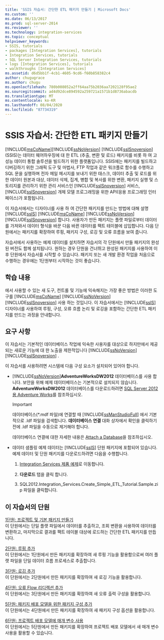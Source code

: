 ```yaml
---
title: 'SSIS 자습서: 간단한 ETL 패키지 만들기 | Microsoft Docs'
ms.custom: ''
ms.date: 06/13/2017
ms.prod: sql-server-2014
ms.reviewer: ''
ms.technology: integration-services
ms.topic: conceptual
helpviewer_keywords:
- SSIS, tutorials
- packages [Integration Services], tutorials
- Integration Services, tutorials
- SQL Server Integration Services, tutorials
- logs [Integration Services], tutorials
- walkthroughs [Integration Services]
ms.assetid: d6d5bb1f-4cb1-4605-9cd6-f60b858382c4
author: chugugrace
ms.author: chugu
ms.openlocfilehash: 780b008052a2ff64aa75b2036aa7202128f95ae2
ms.sourcegitcommit: ad4d92dce894592a259721a1571b1d8736abacdb
ms.translationtype: MT
ms.contentlocale: ko-KR
ms.lasthandoff: 08/04/2020
ms.locfileid: "87734319"
---
```

# <a name="ssis-tutorial-creating-a-simple-etl-package"></a>SSIS 자습서: 간단한 ETL 패키지 만들기
  [!INCLUDE[msCoName](../includes/msconame-md.md)][!INCLUDE[ssNoVersion](../includes/ssnoversion-md.md)] [!INCLUDE[ssISnoversion](../includes/ssisnoversion-md.md)] (SSIS)는 데이터 웨어하우징에 대 한 ETL (추출, 변환 및 로드) 패키지를 비롯 하 여 고성능 데이터 통합 솔루션을 빌드하기 위한 플랫폼입니다. SSIS에는 패키지를 빌드하고 디버깅하기 위한 그래픽 도구 및 마법사, FTP 작업과 같은 워크플로 함수를 수행하고 SQL 문을 실행하며 전자 메일 메시지를 보내기 위한 태스크, 데이터 추출 및 로드를 위한 데이터 원본과 대상, 데이터 삭제, 집계, 병합 및 복사를 위한 변환, 패키지 실행 및 스토리지를 관리하기 위한 관리 서비스인 [!INCLUDE[ssISnoversion](../includes/ssisnoversion-md.md)] 서비스, [!INCLUDE[ssISnoversion](../includes/ssisnoversion-md.md)] 개체 모델 프로그래밍을 위한 API(응용 프로그래밍 인터페이스)가 포함됩니다.  
  
 이 자습서에서는 디자이너를 사용 하 여 간단한 패키지를 만드는 방법에 대해 설명 [!INCLUDE[ssIS](../includes/ssis-md.md)] [!INCLUDE[msCoName](../includes/msconame-md.md)] [!INCLUDE[ssNoVersion](../includes/ssnoversion-md.md)] [!INCLUDE[ssISnoversion](../includes/ssisnoversion-md.md)] 합니다. 사용자가 만든 패키지는 플랫 파일로부터 데이터를 가져와서 데이터 형식을 바꾼 다음 바뀐 데이터를 팩트 테이블에 삽입합니다. 다음 단원에서는 패키지를 확장하여 루핑, 패키지 구성, 로깅 및 오류 흐름을 보여 줍니다.  
  
 자습서에서 사용하는 예제 데이터를 설치하면 자습서의 각 단원에서 만들 패키지의 완성된 버전도 함께 설치됩니다. 원하는 경우 단원을 건너뛰고 완성된 패키지를 사용하여 이후 단원에서 자습서를 시작할 수 있습니다. 패키지 또는 새 개발 환경 작업을 처음으로 수행하는 경우에는 1단원부터 시작하는 것이 좋습니다.  
  
## <a name="what-you-will-learn"></a>학습 내용  
 에서 사용할 수 있는 새 도구, 컨트롤 및 기능에 익숙해지는 가장 좋은 방법은 이러한 도구를 [!INCLUDE[msCoName](../includes/msconame-md.md)] [!INCLUDE[ssNoVersion](../includes/ssnoversion-md.md)] [!INCLUDE[ssISnoversion](../includes/ssisnoversion-md.md)] 사용 하는 것입니다. 이 자습서에서는 [!INCLUDE[ssIS](../includes/ssis-md.md)] 디자이너를 사용하여 루핑, 구성, 오류 흐름 논리 및 로깅을 포함하는 간단한 ETL 패키지를 만드는 과정을 안내합니다.  
  
## <a name="requirements"></a>요구 사항  
 이 자습서는 기본적인 데이터베이스 작업에 익숙한 사용자를 대상으로 하지만에서 제공 되는 새로운 기능에 대 한 노출을 제한적입니다 [!INCLUDE[ssNoVersion](../includes/ssnoversion-md.md)] [!INCLUDE[ssISnoversion](../includes/ssisnoversion-md.md)] .  
  
 이 자습서를 사용하려면 시스템에 다음 구성 요소가 설치되어 있어야 합니다.  
  
-   [!INCLUDE[ssNoVersion](../includes/ssnoversion-md.md)]**AdventureWorksDW2012** 데이터베이스를 사용 합니다. 보안을 위해 예제 데이터베이스는 기본적으로 설치되지 않습니다. **AdventureWorksDW2012** 데이터베이스를 다운로드하려면 [SQL Server 2012용 Adventure Works](https://go.microsoft.com/fwlink/?LinkId=275026)를 참조하십시오.  
  
    > [!IMPORTANT]  
    >  데이터베이스(\*.mdf 파일)에 연결할 때 [!INCLUDE[ssManStudioFull](../includes/ssmanstudiofull-md.md)] 에서 기본적으로 .ldf 파일을 검색합니다. **데이터베이스 연결** 대화 상자에서 확인을 클릭하기 전에 .ldf 파일을 수동으로 제거해야 합니다.  
    >   
    >  데이터베이스 연결에 대한 자세한 내용은 [Attach a Database](../relational-databases/databases/attach-a-database.md)을 참조하십시오.  
  
-   데이터 샘플링 예제 데이터는 [!INCLUDE[ssIS](../includes/ssis-md.md)] 단원 패키지에 포함되어 있습니다. 예제 데이터 및 단원 패키지를 다운로드하려면 다음을 수행합니다.  
  
    1.  [Integration Services 제품 예제](https://go.microsoft.com/fwlink/?LinkId=275027)로 이동합니다.  
  
    2.  **다운로드** 탭을 클릭 합니다.  
  
    3.  SQL2012.Integration_Services.Create_Simple_ETL_Tutorial.Sample.zip 파일을 클릭합니다.  
  
## <a name="lessons-in-this-tutorial"></a>이 자습서의 단원  
 [1단원: 프로젝트 및 기본 패키지 만들기](lesson-1-create-a-project-and-basic-package-with-ssis.md)  
 이 단원에서는 단일 플랫 파일에서 데이터를 추출하고, 조회 변환을 사용하여 데이터를 변환하고, 마지막으로 결과를 팩트 테이블 대상에 로드하는 간단한 ETL 패키지를 만듭니다.  
  
 [2단원: 루핑 추가](lesson-2-adding-looping-with-ssis.md)  
 이 단원에서는 1단원에서 만든 패키지를 확장하여 새 루핑 기능을 활용함으로써 여러 플랫 파일을 단일 데이터 흐름 프로세스로 추출합니다.  
  
 [3단원: 로깅 추가](lesson-3-add-logging-with-ssis.md)  
 이 단원에서는 2단원에서 만든 패키지를 확장하여 새 로깅 기능을 활용합니다.  
  
 [4단원: 오류 Flow 리디렉션 추가](lesson-4-add-error-flow-redirection-with-ssis.md)  
 이 단원에서는 3단원에서 만든 패키지를 확장하여 새 오류 출력 구성을 활용합니다.  
  
 [5단원: 패키지 배포 모델을 위한 패키지 구성 추가](lesson-5-add-ssis-package-configurations-for-the-package-deployment-model.md)  
 이 단원에서는 4단원에서 만든 패키지를 확장하여 새 패키지 구성 옵션을 활용합니다.  
  
 [6단원: 프로젝트 배포 모델에 매개 변수 사용](lesson-6-using-parameters-with-the-project-deployment-model-in-ssis.md)  
 이 단원에서는 5단원에서 만든 패키지를 확장하여 프로젝트 배포 모델에서 새 매개 변수 사용을 활용할 수 있습니다.  
  
  
